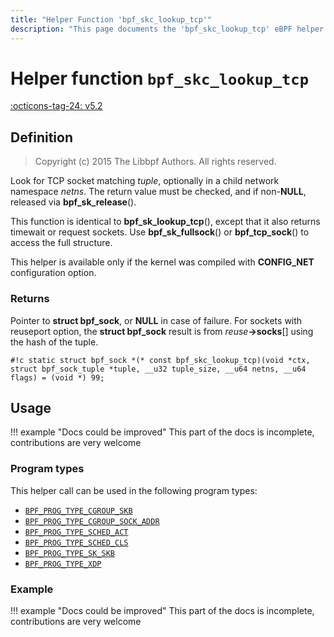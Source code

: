 ```yaml
---
title: "Helper Function 'bpf_skc_lookup_tcp'"
description: "This page documents the 'bpf_skc_lookup_tcp' eBPF helper function, including its definition, usage, program types that can use it, and examples."
---
```

# Helper function `bpf_skc_lookup_tcp`

<!-- [FEATURE_TAG](bpf_skc_lookup_tcp) -->
[:octicons-tag-24: v5.2](https://github.com/torvalds/linux/commit/edbf8c01de5a104a71ed6df2bf6421ceb2836a8e)
<!-- [/FEATURE_TAG] -->

## Definition

> Copyright (c) 2015 The Libbpf Authors. All rights reserved.


<!-- [HELPER_FUNC_DEF] -->
Look for TCP socket matching _tuple_, optionally in a child network namespace _netns_. The return value must be checked, and if non-**NULL**, released via **bpf_sk_release**().

This function is identical to **bpf_sk_lookup_tcp**(), except that it also returns timewait or request sockets. Use **bpf_sk_fullsock**() or **bpf_tcp_sock**() to access the full structure.

This helper is available only if the kernel was compiled with **CONFIG_NET** configuration option.

### Returns

Pointer to **struct bpf_sock**, or **NULL** in case of failure. For sockets with reuseport option, the **struct bpf_sock** result is from _reuse_**->socks**[] using the hash of the tuple.

`#!c static struct bpf_sock *(* const bpf_skc_lookup_tcp)(void *ctx, struct bpf_sock_tuple *tuple, __u32 tuple_size, __u64 netns, __u64 flags) = (void *) 99;`
<!-- [/HELPER_FUNC_DEF] -->

## Usage

!!! example "Docs could be improved"
    This part of the docs is incomplete, contributions are very welcome

### Program types

This helper call can be used in the following program types:

<!-- DO NOT EDIT MANUALLY -->
<!-- [HELPER_FUNC_PROG_REF] -->
 * [`BPF_PROG_TYPE_CGROUP_SKB`](../program-type/BPF_PROG_TYPE_CGROUP_SKB.md)
 * [`BPF_PROG_TYPE_CGROUP_SOCK_ADDR`](../program-type/BPF_PROG_TYPE_CGROUP_SOCK_ADDR.md)
 * [`BPF_PROG_TYPE_SCHED_ACT`](../program-type/BPF_PROG_TYPE_SCHED_ACT.md)
 * [`BPF_PROG_TYPE_SCHED_CLS`](../program-type/BPF_PROG_TYPE_SCHED_CLS.md)
 * [`BPF_PROG_TYPE_SK_SKB`](../program-type/BPF_PROG_TYPE_SK_SKB.md)
 * [`BPF_PROG_TYPE_XDP`](../program-type/BPF_PROG_TYPE_XDP.md)
<!-- [/HELPER_FUNC_PROG_REF] -->

### Example

!!! example "Docs could be improved"
    This part of the docs is incomplete, contributions are very welcome
